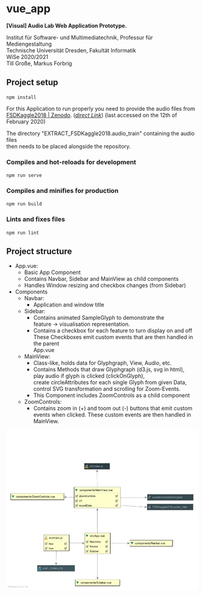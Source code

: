 # vue_app
**[Visual] Audio Lab Web Application Prototype.**  

Institut für Software- und Multimediatechnik, Professur für Mediengestaltung  
Technische Universität Dresden, Fakultät Informatik  
WiSe 2020/2021  
Till Große, Markus Forbrig

## Project setup
```
npm install
```
For this Application to run properly you need to provide the audio files from  
[FSDKaggle2018 | Zenodo](https://zenodo.org/record/2552860#.YCZS2C1oRp8). 
([*direct Link*](https://zenodo.org/record/2552860/files/FSDKaggle2018.audio_train.zip?download=1))
(last accessed on the 12th of February 2020)  

The directory "EXTRACT_FSDKaggle2018.audio_train" containing the audio files  
then needs to be placed alongside the repository.


### Compiles and hot-reloads for development
```
npm run serve
```

### Compiles and minifies for production
```
npm run build
```

### Lints and fixes files
```
npm run lint
```

## Project structure
* App.vue:
    * Basic App Component
    * Contains Navbar, Sidebar and MainView as child components
    * Handles Window resizing and checkbox changes (from Sidebar)
* Components
    * Navbar:
        * Application and window title
    * Sidebar:
        * Contains animated SampleGlyph to demonstrate the  
        feature -> visualisation representation.
        * Contains a checkbox for each feature to turn display on and off  
        These Checkboxes emit custom events that are then handled in the parent  
        App.vue
    * MainView:
        * Class-like, holds data for Glyphgraph, View, Audio, etc.    
        * Contains Methods that draw Glyphgraph (d3.js, svg in html),  
        play audio if glyph is clicked (clickOnGlyph),  
        create circleAttributes for each single Glyph from given Data,  
        control SVG transformation and scrolling for Zoom-Events.    
        * This Component includes ZoomControls as a child component
    * ZoomControls:  
        * Contains zoom in (+) and toom out (-) buttons that emit custom  
        events when clicked. These custom events are then handled in MainView.

![Component Diagram of Vue App](../images/component_diagram.png)
